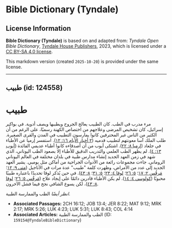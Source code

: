 # Bible Dictionary (Tyndale)

## License Information

**Bible Dictionary (Tyndale)** is based on and adapted from: _Tyndale Open Bible Dictionary_, [Tyndale House Publishers](https://tyndaleopenresources.com/), 2023, which is licensed under a [CC BY-SA 4.0 license](https://creativecommons.org/licenses/by-sa/4.0/legalcode.en).

This markdown version (created `2025-10-20`) is provided under the same license.



--------------------------------

## طبيب (id: 124558)

طبيب
====

مرء مدرب في الطب. كان الطبيب يعالج الجروح ويطببها ويصف أدوية. في بواكير إسرائيل، كان تشخيص المرضى وعلاجهم من اختصاص الكهنة رسميًا، على الرغم من أن الكثير من الناس غير المحترفين كانوا يمارسون التطبيب في المدن والقرى الصغيرة. طلب الملك آسا معونتهم لتطبيب قدميه ([٢ أخبار الأيام ١٦: ١٢](https://ref.ly/2Chr16:12)). استفسر إرميا عن الأطباء في جلعاد ([إرميا ٨: ٢٢](https://ref.ly/Jer8:22)). اشتكى أيوب من أن أصدقاءه كانوا أطباء عديمي الفائدة ([أيوب ١٣: ٤](https://ref.ly/Job13:4)). لم يظهر الطب العلمي والتدريب الدقيق للأطباء إلا بصعود الطب اليوناني، الذي شهد في زمن العهد الجديد إنشاء مدارس طبية في بلدان مختلفة في العالم اليوناني الروماني. جاءت مجموعات رائعة من الأدوات الجراحية من أماكن مثل بومبي. يشير العهد الجديد إلى عدد من الأمراض، وظهرت كلمة "طبيب" عدة مرات في الأناجيل ([متى ٩: ١٢](https://ref.ly/Matt9:12)؛ [مَرقُس ٢: ١٧](https://ref.ly/Mark2:17)؛ [٥: ٢٦](https://ref.ly/Mark5:26)؛ [لوقا ٤: ٢٣](https://ref.ly/Luke4:23)؛ [٥: ٣١](https://ref.ly/Luke5:31)؛ [٨: ٤٣](https://ref.ly/Luke8:43)). في حين يُذكر لوقا تحديدًا باعتباره طبيبًا محبوبًا ([كولوسي ٤: ١٤](https://ref.ly/Col4:14)). لم يكن الأطباء قادرين دائمًا على إيجاد علاج ([مَرقُس ٥: ٢٦](https://ref.ly/Mark5:26)؛ [لوقا ٨: ٤٣](https://ref.ly/Luke8:43))، لكن يسوع الشافي نجح فيما فشل الآخرون.

*انظر أيضًا* الطب والممارسة الطبية.

* **Associated Passages:** 2CH 16:12; JOB 13:4; JER 8:22; MAT 9:12; MRK 2:17; MRK 5:26; LUK 4:23; LUK 5:31; LUK 8:43; COL 4:14
* **Associated Articles:** الطب والممارسة الطبية (ID: `159154@TyndaleBibleDictionary`)

